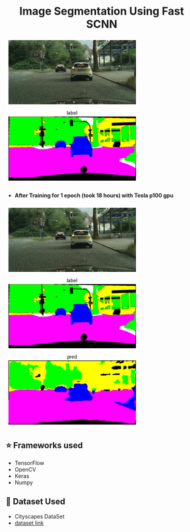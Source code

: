 <h1 align="center">Image Segmentation Using Fast SCNN</h1>

![](https://github.com/Akhil-Tony/Image_Segmentation-Fast_SCNN-Research-Paper-Custom-Build/blob/master/image1.png "title-1") ![](https://github.com/Akhil-Tony/Image_Segmentation-Fast_SCNN-Research-Paper-Custom-Build/blob/master/label1.png "title-2")

- <h4> After Training for 1 epoch (took 18 hours) with Tesla p100 gpu </h4>
<div class="row">
  <div class="column">
    <img src="https://github.com/Akhil-Tony/Image_Segmentation-Fast_SCNN-Research-Paper-Custom-Build/blob/master/image1.png" >
  </div>
  <div class="column">
    <img src="https://github.com/Akhil-Tony/Image_Segmentation-Fast_SCNN-Research-Paper-Custom-Build/blob/master/label1.png" >
  </div>
  <div class="column">
    <img src="https://github.com/Akhil-Tony/Image_Segmentation-Fast_SCNN-Research-Paper-Custom-Build/blob/master/pred1.png" >
  </div>
</div>

## :star: Frameworks used
- TensorFlow
- OpenCV
- Keras
- Numpy

## :file_folder: Dataset Used
- Cityscapes DataSet
- <a href src="https://www.cityscapes-dataset.com/" >dataset link </a> 
